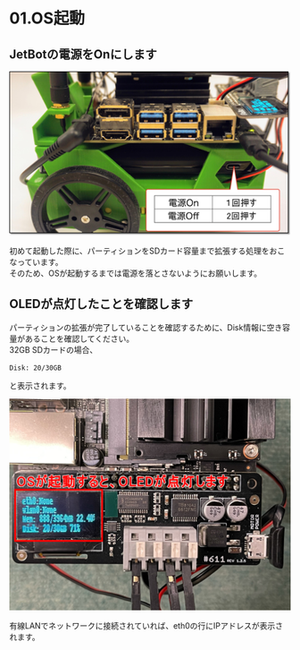 # 01.OS起動

## JetBotの電源をOnにします

![](../img/power001.jpg)

初めて起動した際に、パーティションをSDカード容量まで拡張する処理をおこなっています。  
そのため、OSが起動するまでは電源を落とさないようにお願いします。

## OLEDが点灯したことを確認します

パーティションの拡張が完了していることを確認するために、Disk情報に空き容量があることを確認してください。  
32GB SDカードの場合、  

```
Disk: 20/30GB  
```

と表示されます。

![](../img/oled001.jpg)

有線LANでネットワークに接続されていれば、eth0の行にIPアドレスが表示されます。
